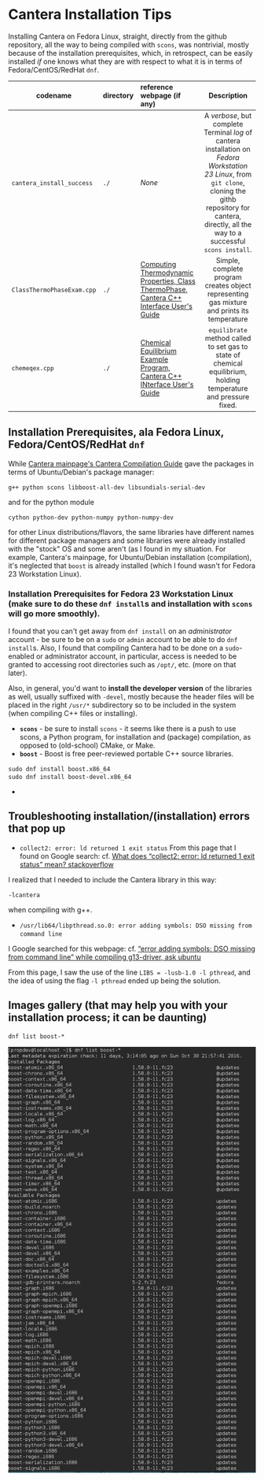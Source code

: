 # Cantera Installation Tips

Installing Cantera on Fedora Linux, straight, directly from the github repository, all the way to being compiled with `scons`, was nontrivial, mostly because of the installation prerequisites, which, in retrospect, can be easily installed *if* one knows what they are with respect to what it is in terms of Fedora/CentOS/RedHat `dnf`.  

| codename                  | directory      | reference webpage (if any) | Description  |
| ------------------------- | :------------- | :------------------------- | :----------: | 
| `cantera_install_success` | `./`           | *None*                     | A *verbose*, but complete Terminal *log* of cantera installation on *Fedora Workstation 23 Linux*, from `git clone`, cloning the githb repository for cantera, directly, all the way to a successful `scons install`. |
| `ClassThermoPhaseExam.cpp` | `./`          | [Computing Thermodynamic Properties, Class ThermoPhase, Cantera C++ Interface User's Guide](http://www.cantera.org/docs/sphinx/html/cxx-guide/thermo.html#example-program) | Simple, complete program creates object representing gas mixture and prints its temperature |
| `chemeqex.cpp`            | `./`           | [Chemical Equilibrium Example Program, Cantera C++ INterface User's Guide](http://www.cantera.org/docs/sphinx/html/cxx-guide/equil-example.html) | `equilibrate` method called to set gas to state of chemical equilibrium, holding temperature and pressure fixed. |

## Installation Prerequisites, ala Fedora Linux, Fedora/CentOS/RedHat `dnf`

While [Cantera mainpage's Cantera Compilation Guide](http://www.cantera.org/docs/sphinx/html/compiling.html) gave the packages in terms of Ubuntu/Debian's package manager:
```
g++ python scons libboost-all-dev libsundials-serial-dev
```
and for the python module
```
cython python-dev python-numpy python-numpy-dev
```
for other Linux distributions/flavors, the same libraries have different names for different package managers and some libraries were already installed with the "stock" OS and some aren't (as I found in my situation.  For example, Cantera's mainpage, for Ubuntu/Debian installation (compilation), it's neglected that `boost` is already installed (which I found wasn't for Fedora 23 Workstation Linux).

### Installation Prerequisites for **Fedora 23 Workstation Linux** (make sure to do these `dnf install`s and installation with `scons` will go more smoothly).

I found that you can't get away from `dnf install` on an *administrator* account - be sure to be on a `sudo` or `admin` account to be able to do `dnf install`s.  Also, I found that compiling Cantera had to be done on a `sudo`-enabled or administrator account, in particular, access is needed to be granted to accessing root directories such as `/opt/`, etc. (more on that later).

Also, in general, you'd want to **install the developer version** of the libraries as well, usually suffixed with `-devel`, mostly because the header files will be placed in the right `/usr/*` subdirectory so to be included in the system (when compiling C++ files or installing).  

- **`scons`** - be sure to install `scons` - it seems like there is a push to use scons, a Python program, for installation and (package) compilation, as opposed to (old-school) CMake, or Make.
- **`boost`** - Boost is free peer-reviewed portable C++ source libraries.
```
sudo dnf install boost.x86_64
sudo dnf install boost-devel.x86_64
```
- 



## Troubleshooting installation/(installation) errors that pop up

- `collect2: error: ld returned 1 exit status`
From this page that I found on Google search:
cf. [What does “collect2: error: ld returned 1 exit status” mean? stackoverflow](http://stackoverflow.com/questions/27272525/what-does-collect2-error-ld-returned-1-exit-status-mean)

I realized that I needed to include the Cantera library in this way:
```
-lcantera
```
when compiling with g++.  


- `/usr/lib64/libpthread.so.0: error adding symbols: DSO missing from command line`

I Google searched for this webpage:
cf. [“error adding symbols: DSO missing from command line” while compiling g13-driver, ask ubuntu](http://askubuntu.com/questions/521706/error-adding-symbols-dso-missing-from-command-line-while-compiling-g13-driver)

From this page, I saw the use of the line `LIBS = -lusb-1.0 -l pthread`, and the idea of using the flag `-l pthread` ended up being the solution.  

## Images gallery (that may help you with your installation process; it can be daunting)

```
dnf list boost-*
```
![dnf list boost](https://raw.githubusercontent.com/ernestyalumni/Propulsion/master/cantera_stuff/cantera_install_tips/images/boostdevel01Screenshot%20from%202016-11-11%2000-26-42.png)



